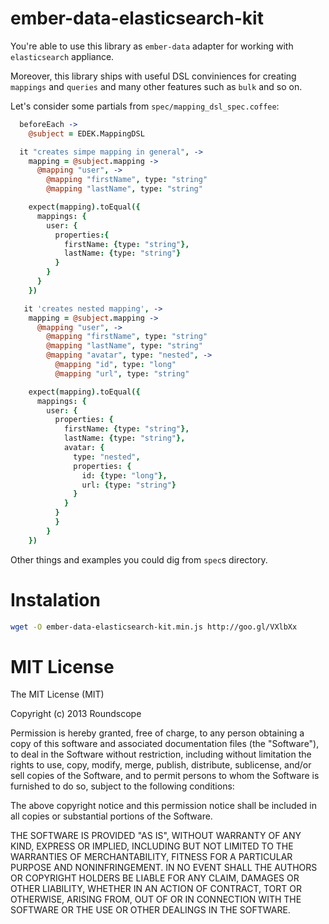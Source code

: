 ember-data-elasticsearch-kit
============================

You're able to use this library as `ember-data` adapter for working with `elasticsearch` appliance.

Moreover, this library ships with useful DSL conviniences for creating `mappings` and `queries` and many other features such as `bulk` and so on.

Let's consider some partials from `spec/mapping_dsl_spec.coffee`:

```coffee
  beforeEach ->
    @subject = EDEK.MappingDSL

  it "creates simpe mapping in general", ->
    mapping = @subject.mapping ->
      @mapping "user", ->
        @mapping "firstName", type: "string"
        @mapping "lastName", type: "string"

    expect(mapping).toEqual({
      mappings: {
        user: {
          properties:{
            firstName: {type: "string"},
            lastName: {type: "string"}
          }
        }
      }
    })

   it 'creates nested mapping', ->
    mapping = @subject.mapping ->
      @mapping "user", ->
        @mapping "firstName", type: "string"
        @mapping "lastName", type: "string"
        @mapping "avatar", type: "nested", ->
          @mapping "id", type: "long"
          @mapping "url", type: "string"

    expect(mapping).toEqual({
      mappings: {
        user: {
          properties: {
            firstName: {type: "string"},
            lastName: {type: "string"},
            avatar: {
              type: "nested",
              properties: {
                id: {type: "long"},
                url: {type: "string"}
              }
            }
          }
          }
        }
    })
```

Other things and examples you could dig from `spec`s directory.

Instalation
===========

```bash
wget -O ember-data-elasticsearch-kit.min.js http://goo.gl/VXlbXx
```


MIT License
===========

The MIT License (MIT)

Copyright (c) 2013 Roundscope

Permission is hereby granted, free of charge, to any person obtaining a copy
of this software and associated documentation files (the "Software"), to deal
in the Software without restriction, including without limitation the rights
to use, copy, modify, merge, publish, distribute, sublicense, and/or sell
copies of the Software, and to permit persons to whom the Software is
furnished to do so, subject to the following conditions:

The above copyright notice and this permission notice shall be included in
all copies or substantial portions of the Software.

THE SOFTWARE IS PROVIDED "AS IS", WITHOUT WARRANTY OF ANY KIND, EXPRESS OR
IMPLIED, INCLUDING BUT NOT LIMITED TO THE WARRANTIES OF MERCHANTABILITY,
FITNESS FOR A PARTICULAR PURPOSE AND NONINFRINGEMENT. IN NO EVENT SHALL THE
AUTHORS OR COPYRIGHT HOLDERS BE LIABLE FOR ANY CLAIM, DAMAGES OR OTHER
LIABILITY, WHETHER IN AN ACTION OF CONTRACT, TORT OR OTHERWISE, ARISING FROM,
OUT OF OR IN CONNECTION WITH THE SOFTWARE OR THE USE OR OTHER DEALINGS IN
THE SOFTWARE.
